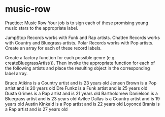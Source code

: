 # music-row

Practice: Music Row
Your job is to sign each of these promising young music stars to the appropriate label.

JumpStop Records works with Funk and Rap artists.
Chatten Records works with Country and Bluegrass artists.
Polar Records works with Pop artists.
Create an array for each of these record labels.

Create a factory function for each possible genre (e.g. createBluegrassArtist()). Then invoke the appropriate function for each of the following artists and place the resulting object in the corresponding label array.

Bruce Atikins is a Country artist and is 23 years old
Jensen Brown is a Pop artist and is 20 years old
Dre Funkz is a Funk artist and is 25 years old
Dusta Grimes is a Rap artist and is 21 years old
Bartholomew Danielson is a Bluegrass artist and is 23 years old
Avilee Dallas is a Country artist and is 19 years old
Austin Kinkaid is a Pop artist and is 22 years old
Loyoncé Branis is a Rap artist and is 27 years old

